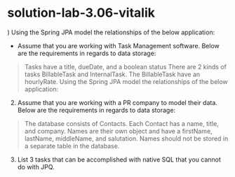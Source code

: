 # solution-lab-3.06-vitalik
) Using the Spring JPA model the relationships of the below application:

- Assume that you are working with Task Management software. Below are the requirements in regards to data storage:

> Tasks have a title, dueDate, and a boolean status
> There are 2 kinds of tasks BillableTask and InternalTask. The BillableTask have an hourlyRate.
> Using the Spring JPA model the relationships of the below application:

2) Assume that you are working with a PR company to model their data. Below are the requirements in regards to data storage:

> The database consists of Contacts. Each Contact has a name, title, and company.
> Names are their own object and have a firstName, lastName, middleName, and salutation.
> Names should not be stored in a separate table in the database.

3) List 3 tasks that can be accomplished with native SQL that you cannot do with JPQ.
